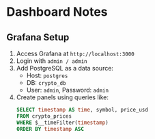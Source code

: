 # Dashboard Notes

## Grafana Setup

1. Access Grafana at `http://localhost:3000`
2. Login with `admin / admin`
3. Add PostgreSQL as a data source:
   - Host: `postgres`
   - DB: `crypto_db`
   - User: `admin`, Password: `admin`
4. Create panels using queries like:
   ```sql
   SELECT timestamp AS time, symbol, price_usd
   FROM crypto_prices
   WHERE $__timeFilter(timestamp)
   ORDER BY timestamp ASC
